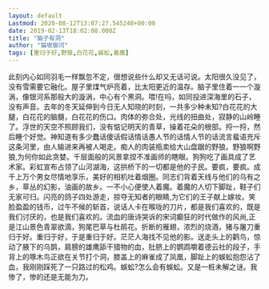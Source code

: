 ```yaml
---
layout: default
Lastmod: 2020-08-12T13:07:27.545248+00:00
date: 2019-02-13T18:02:08.000Z
title: "脑子有洞"
author: "猫坂御河"
tags: [重归于好,野狼,白花花,蜈蚣,着魔]
---
```


此刻内心如同羽毛一样飘忽不定，很想说些什么却又无话可说。太阳很久没见了，没有雪需要它融化。屋子里煤气炉亮着，比太阳更近的温存。脑子里住着一一个漩涡，像银河系那般大的漩涡，中心有个黑洞。喂!在吗，如同投进深海里的石子，没有声音。去年的冬天延伸到今日无人知晓的时刻，一共多少种未知?白花花的大腿，白花花的脑髓，白花花的伤口。肉体的弥合处，光线的扭曲处，寂静的山岭睡了。浮世的天空不照顾我们，没有惦记明天的青草，操着花朵的根部。捋一捋，然后睡个好觉。神知道有多少蠢话傻话假话情话愚人节的话情人节的话流言蜚语充斥这条河里，由人输进来再被人喝走。痴人的肉装瓶卖给大山盘踞的野狼。野狼啊野狼,为何你如此贪婪。千层面般的风景拿捏不准画师的瞎眼。狗狗吃了画具成了艺术家。彩虹宣布占领了山河湖海，这拱桥下的一切都是他的子民。要疯，要疯。成千上万个男女尽情地享乐，美好的相机吐着烟圈。同志们背着天线与他们的乌有之乡，草丛的幻影，油画的故乡。一不小心便使人着魔。着魔的人切下脚趾，鞋子们无家可归。闪亮的鸽子四处游走，掠夺无知者的眼睛,为它们的王子献上嫁妆。笑脸盈盈的钱币，过午不候的斩首，说话人卡在喉咙的刀片，都是我们喜欢的，既是我们讨厌的，也是我们喜欢的。流血的唐诗哭诉的宋词癫狂的时代做作的风尚,正是江山景色青翠欲滴，狗尾巴草与杜鹃花。折断的雁翅，浓烈的烧酒，猪与屠刀重归于好。重归于好，于是重归于好。茫茫人海找不见他的影。送走头上的鹳鸟，惊动了腋下的乌鹊，肩膀的雄鹰舔干猎物的血，肚脐上的鹦鹉嚼着德云社的段子，手背上的啄木鸟正欲在关节打个洞，膝盖上的麻雀成了凤凰，脚趾上的蜈蚣抱怨沾了血，我刚刚踩死了一只路过的松鸡。蜈蚣?怎么会有蜈蚣。又是一桩未解之谜。我惨了，惨的还是无能为力。


